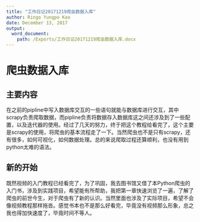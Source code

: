 ```yaml
---
title: "工作日记20171219爬虫数据入库"
author: Ringo Yungpo Kao
date: December 13, 2017
output:
  word_document:
    path: /Exports/工作日记20171219爬虫数据入库.docx
---
```


# 爬虫数据入库
## 主要内容
在之前的pipline中写入数据库交互的一些语句就能与数据库进行交互，其中scrapy负责爬取数据，而pipline负责将数据存入数据库这之间还涉及到了一些配置，以及迭代器的使用。经过了几天的努力，终于把这个教程给看完了，这个主要是scrapy的使用，将爬虫的基本流程走了一下。当然爬虫也不是只有scrapy，还有很多，如何可视化，如何数据处理。总的来说爬取过程还算顺利，也没有用到python太难的语法。


## 新的开始
既然视频的入门教程已经看完了，为了巩固，我去图书馆又借了本Python爬虫的入门书，涉及到实践项目，希望能有所帮助，我把第一章快速浏览了一遍，了解了爬虫的前世今生，对于爬虫有了新的认识。当然里面也涉及了实际项目，希望不会像视频教程那样拖沓。感觉书本也不是那么好看完，毕竟没有视频那么形象，总之我也得加快速度了，毕竟时间不等人。